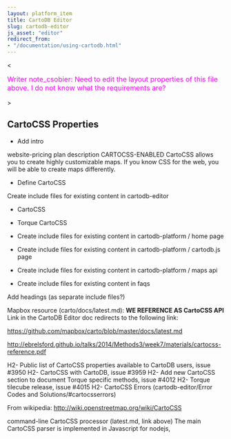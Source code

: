 ```yaml
---
layout: platform_item
title: CartoDB Editor
slug: cartodb-editor
js_asset: "editor"
redirect_from:
- "/documentation/using-cartodb.html"
---
```


<<div style="font-size:12pt;color:magenta;">Writer note_csobier: Need to edit the layout properties of this file above. I do not know what the requirements are?
</div>>

## CartoCSS Properties

- Add intro

website-pricing plan description
CARTOCSS-ENABLED
CartoCSS allows you to create highly customizable maps. If you know CSS for the web, you will be able to create maps differently.


- Define CartoCSS

Create include files for existing content in cartodb-editor 
 - CartoCSS
 - Torque CartoCSS
 
- Create include files for existing content in cartodb-platform / home page 
- Create include files for existing content in cartodb-platform / cartodb.js page 
- Create include files for existing content in cartodb-platform / maps api 

- Create include files for existing content in faqs 

Add headings (as separate include files?)

Mapbox resource (carto/docs/latest.md): **WE REFERENCE AS CartoCSS API** Link in the CartoDB Editor doc redirects to the following link:

https://github.com/mapbox/carto/blob/master/docs/latest.md

http://ebrelsford.github.io/talks/2014/Methods3/week7/materials/cartocss-reference.pdf

H2- Public list of CartoCSS properties available to CartoDB users, issue #3950
H2- CartoCSS with CartoDB, issue #3959
H2- Add new CartoCSS section to document Torque specific methods, issue #4012
H2- Torque tilecube release, issue #4015
H2- CartoCSS Errors (cartodb-editor/Error Codes and Solutions/#cartocsserrors)

From wikipedia:
http://wiki.openstreetmap.org/wiki/CartoCSS


 command-line CartoCSS processor (latest.md, link above)
 The main CartoCSS parser is implemented in Javascript for nodejs, 
 